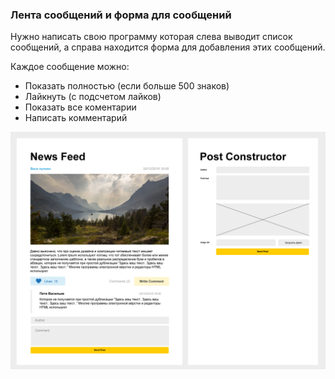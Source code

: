 ### Лента сообщений и форма для сообщений
Нужно написать свою программу которая слева выводит список сообщений,
а справа находится форма для добавления этих сообщений.

Каждое сообщение можно:
* Показать полностью (если больше 500 знаков)
* Лайкнуть (с подсчетом лайков)
* Показать все коментарии
* Написать комментарий

![NewsFeed](/NewsFeed.jpg)
